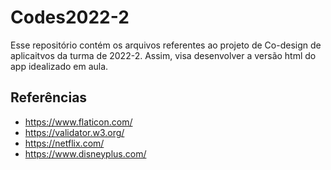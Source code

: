 # Codes2022-2
Esse repositório contém os arquivos referentes ao projeto de Co-design de aplicaitvos da turma de 2022-2.
Assim, visa desenvolver a versão html do app idealizado em aula.

## Referências	
- https://www.flaticon.com/
- https://validator.w3.org/
- https://netflix.com/
- https://www.disneyplus.com/